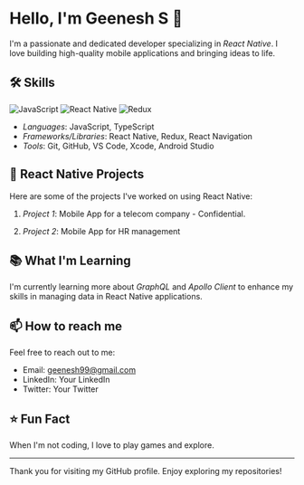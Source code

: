 # Hello, I'm Geenesh S 👋

I'm a passionate and dedicated developer specializing in *React Native*. I love building high-quality mobile applications and bringing ideas to life.

## 🛠 Skills
  
  ![JavaScript](https://upload.wikimedia.org/wikipedia/commons/6/6a/JavaScript-logo.png)
  ![React Native](https://img.shields.io/badge/-ReactNative-black?style=flat-square&logo=react) 
  ![Redux](https://img.shields.io/badge/-Redux-black?style=flat-square&logo=redux) 
  
- *Languages*: JavaScript, TypeScript
- *Frameworks/Libraries*: React Native, Redux, React Navigation
- *Tools*: Git, GitHub, VS Code, Xcode, Android Studio

## 📱 React Native Projects

Here are some of the projects I've worked on using React Native:

1. *Project 1*: Mobile App for a telecom company - Confidential.

2. *Project 2*: Mobile App for HR management

## 📚 What I'm Learning

I'm currently learning more about *GraphQL* and *Apollo Client* to enhance my skills in managing data in React Native applications.

## 📫 How to reach me

Feel free to reach out to me:

- Email: geenesh99@gmail.com
- LinkedIn: Your LinkedIn
- Twitter: Your Twitter

## ⭐ Fun Fact

When I'm not coding, I love to play games and explore.

---

Thank you for visiting my GitHub profile. Enjoy exploring my repositories!
